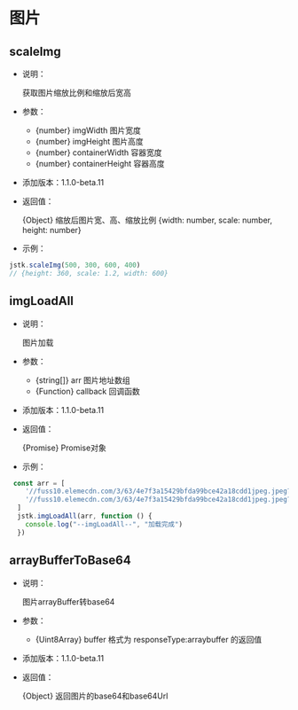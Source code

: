 # 图片

## scaleImg

- 说明：

  获取图片缩放比例和缩放后宽高

- 参数：

  - {number} imgWidth  图片宽度
  - {number} imgHeight 图片高度
  - {number} containerWidth 容器宽度
  - {number} containerHeight 容器高度

- 添加版本：1.1.0-beta.11

- 返回值：

  {Object} 缩放后图片宽、高、缩放比例 {width: number, scale: number, height: number}

- 示例：

```js
jstk.scaleImg(500, 300, 600, 400)
// {height: 360, scale: 1.2, width: 600}
```

## imgLoadAll

- 说明：

  图片加载

- 参数：

  - {string[]} arr 图片地址数组
  - {Function} callback  回调函数

- 添加版本：1.1.0-beta.11

- 返回值：

  {Promise} Promise对象

- 示例：

```js
 const arr = [
    '//fuss10.elemecdn.com/3/63/4e7f3a15429bfda99bce42a18cdd1jpeg.jpeg?imageMogr2/thumbnail/360x360/format/webp/quality/100',
    '//fuss10.elemecdn.com/3/63/4e7f3a15429bfda99bce42a18cdd1jpeg.jpeg?imageMogr2/thumbnail/360x360/format/webp/quality/100'
  ]
  jstk.imgLoadAll(arr, function () {
    console.log("--imgLoadAll--", "加载完成")
  })
```
## arrayBufferToBase64

- 说明：

  图片arrayBuffer转base64

- 参数：

  - {Uint8Array} buffer 格式为 responseType:arraybuffer 的返回值

- 添加版本：1.1.0-beta.11

- 返回值：

  {Object} 返回图片的base64和base64Url

